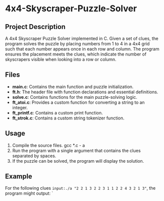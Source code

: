 # 4x4-Skyscraper-Puzzle-Solver

## Project Description
A 4x4 Skyscraper Puzzle Solver implemented in C. Given a set of clues, the program solves the puzzle by placing numbers from 1 to 4 in a 4x4 grid such that each number appears once in each row and column. The program ensures the placement meets the clues, which indicate the number of skyscrapers visible when looking into a row or column.

## Files

- **main.c**: Contains the main function and puzzle initialization.
- **ft.h**: The header file with function declarations and essential definitions.
- **solve.c**: Contains functions for the main puzzle-solving logic.
- **ft_atoi.c**: Provides a custom function for converting a string to an integer.
- **ft_printf.c**: Contains a custom print function.
- **ft_strok.c**: Contains a custom string tokenizer function.

## Usage

1. Compile the source files. gcc *.c - a
2. Run the program with a single argument that contains the clues separated by spaces.
3. If the puzzle can be solved, the program will display the solution.

## Example

For the following clues `input:./a "2 2 1 3 2 2 3 1 1 2 2 4 3 2 1 3"`, the program might output:
`
